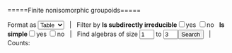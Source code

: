 =====Finite nonisomorphic groupoids=====
<html>
<style>
td {padding-left:3px;padding-right:3px;}
th {background-color:#f0f0f0;font-weight:normal;padding-left:3px;padding-right:3px;}
table {border-collapse:collapse;line-height:80%;} 
</style>
Format as <select id="format" onchange="displayAlgebras(filtlist)">
<option value="table" selected>Table</option>
<option value="html">HTML</option>
<option value="text">Text</option> 
</select>
&nbsp; | &nbsp; Filter by
<b>Is subdirectly irreducible</b><input type="checkbox" name="si" id="siyes" onclick="document.getElementById('sino').checked=false;update()">yes 
<input type="checkbox" name="si" id="sino" onclick="document.getElementById('siyes').checked=false;update()">no &nbsp; 
<b>Is simple</b><input type="checkbox" name="simple" id="simpleyes" onclick="document.getElementById('simpleno').checked=false;update()">yes 
<input type="checkbox" name="simple" id="simpleno" onclick="document.getElementById('simpleyes').checked=false;update()">no &nbsp; | &nbsp;
Find algebras of size <input type="text" id="minsize" size="1" maxlength="2" value="1"> to <input type="text" id="maxsize" size="1" maxlength="2" value="3"><input type="button" value="Search" onclick="searchAlgebras()"> &nbsp; | &nbsp; Counts: <span id="counts"></span>

<div id="algebras"></div>

<script>
function algebraToString(a,k,n) {
 if (format=="html"){
  var st="<div style=\"display:inline-block;border: 1px darkgray solid;\"><sup>"+n+"</sup>"+"<b>"+classname.slice(0,1)+"</b><sub>"+a.length+","+k+"</sub><br>";
  for (var i=0; i<a.length; i++) {
    for (var j=0; j<a.length; j++) st = st+a[i][j]+(j==a.length-1?"":" &nbsp; ");
    st = st+"<br>";
  }
  st = st+"</div> &nbsp;";
 }else if (format=="table"){
  var st="<table style=\"display:inline-block;border: 1px darkgray solid;\"><tr><td colspan=\""+(a.length+1)+"\"><sup>"+n+"</sup>"+"<b>"+classname.slice(0,1)+"</b><sub>"+a.length+","+k+"</sub></td></tr><tr><th>&middot</th>";
  for (var i=0; i<a.length; i++) st += "<th>"+i+"</th>";
  st += "</tr>";
  for (var i=0; i<a.length; i++) {
    st += "<tr><th>"+i+"</th>";
    for (var j=0; j<a.length; j++)
        st = st+"<td>"+a[i][j]+"</td>";
    st = st+"</tr>";
  }
  st = st+"</table> &nbsp;";
 }else if (format=="text"){ 
  var st="{n:"+n+", name:\""+classname+"_{"+a.length+","+k+"}\", size:"+a.length+", ";
  st=st+"num:"+k+", op:{\"cdot\":[\n";
  for (var i=0; i<a.length; i++) {
    st = st+"[";
    for (var j=0; j<a.length; j++)
        st = st+a[i][j]+(j==a.length-1?"":",");
    st = st+"]"+(i==a.length-1?"]}},":",")+"\n";
  }
  st = st+"\n";
 }
 return st;
}
function checkRelation(A,rel) {//rel is a partial binary relation
    //Check that rel is transitive and compatible with the operations of A
    var op;
    var n = A.size;
    for (var x=0; x<n; x++)
	for (var y=0; y<n; y++)
            if (rel[x][y]==1 && x!=y) {
                for (var z=x+1; z<n; z++)
                    if (rel[y][z]==1)
                        if (rel[x][z]==0)
                            return false; //not transitive
		for (var r in A.op) {
		    op = A.op[r];
		    if (op.length!=null)
			if (op[0].length==null) {
			    if (rel[op[x]][op[y]]==0)
				return false;
			} else
			    for (var z=0; z<n; z++) {
				if (rel[op[x][z]][op[y][z]]==0)
				    return false;
				if (rel[op[z][x]][op[z][y]]==0)
				    return false;
			    }
		}
	    }
    return true;
}
function copyOf(arr) {
    var a = new Array(arr.length);
    for (var i=0; i<arr.length; i++) {
        a[i] = new Array(arr[i].length);
        for (var j=0; j<arr[i].length; j++) a[i][j] = arr[i][j];
    }
    return a;
}
function completeRelation(A,rel,i,j) {
    // find next i,j where rel[i][j]=2=undefined; for each val=0 or 1
    // set rel[i][j]=val, check transitivity and compatibility
    // restore and return if no completetion, 
    // else call completeRelation(rel,i,j+1)
    var ok = true;
    while (ok && i<rel.length) {
	while (j<rel.length && rel[i][j]!=2) j++;
	if (j>=rel.length) {
	    j=0; 
	    i++; 
	} else ok = false;
    }
    if (ok) congl[congl.length] = copyOf(rel);
    else for (var val=0; val<2; val++){
	    rel[i][j] = val;
	    rel[j][i] = val;
	    ok = checkRelation(A,rel);
	    if (ok) completeRelation(A,rel,i,j+1);
	    rel[i][j] = 2;
	    rel[j][i] = 2;
	}
}
function congruences(A) {
    // A is a finite algebra (JavaScript object)
    congl = [];
    var rel = new Array(A.size);
    for (var i=0; i<A.size; i++) {
        rel[i] = new Array(A.size);
	for (var j=0; j<A.size; j++) 
	    if (i!=j) rel[i][j] = 2;
	    else rel[i][j]=1;
    }
    completeRelation(A,rel,0,0);
    return congl;
}
function isSubrelation(R,S) { //assumes symmetry of relations
    for (var i=0; i<R.length; i++)
	for (var j=i+1; j<R.length; j++)
	    if (R[i][j]>S[i][j]) return false;
    return true;
}
function conLatleq(cong) { //input list of 0-1-relations
  var leq = new Array(cong.length);
  for (var i=0; i<cong.length; i++) {
      leq[i] = new Array(cong.length);
      leq[i][i] = true;
      for (var j=0; j<cong.length; j++)
	  if (i!=j) leq[i][j] = isSubrelation(cong[i],cong[j]);
  }
  return leq;
}
function leq2uppercovers(rel) {
    var n = rel.length;
    var uc = new Array(n);
    for (var i=0; i<n; i++) {
	uc[i] = [];
        for (var j=0; j<n; j++)
            if (rel[i][j] && i!=j) {
		for (var k=0; k<n && 
			 !(rel[i][k] && i!=k && rel[k][j] && k!=j); k++);
		if (k==n) uc[i][uc[i].length] = j;
	    }
    }
    return uc;
}
function congblock(co,i) {
    var block = [];
    for (var j=0; j<co.length; j++)
	if (co[i][j]==1)
	    block[block.length] = j;
    return block;
}
function cong2part(co) {
    var part = [];
    var flag = new Array(co.length);
    for (var i=0; i<co.length; i++)
        if (flag[i]==null) {
            cb = congblock(co,i);
            for (var j=0; j<cb.length; j++) flag[cb[j]]=true;
            part[part.length] = cb;
        }
    return part;
}
function conLat(A) {
    var conA = {/*name:"Con("+A.name+")",*/ rel:{}};
    var cl = congruences(A);
    conA.size = cl.length;
    conA.eltname = new Array(conA.size);
    for (var i=0; i<conA.size; i++) {
        conA.eltname[i] = cong2part(cl[i]).join(" | ");
    }
    conA.rel.uc = leq2uppercovers(conLatleq(cl));
    return conA;
}
function isSimple(A) {
    return congruences(A).length==2;
}
function isSI(A) {
    var conA = conLat(A);
    return conA.rel.uc[0].length==1;
}
///////////////////////////////////////////////////////////////////////
classname="Bin";
counts=[];
filtcounts=[];
function initializeAlgebra(n) { // finite groupoid with n elements, {0,1,...,n-1}
    var alg = new Array(n);
    for (var i=0; i<n; i++) {
	alg[i] = new Array(n);
	for (var j=0; j<n; j++)
	    alg[i][j] = n; // all elements undefined (=n)
    }
    return alg;
}
function checkAxioms(a) {
    var n,ok,x,y,z,xy,xyz;
    n = a.length;
    ok = true;
    for (x=0; ok && x<n; x++) {
        for (y=0; ok && y<n; y++) {
            xy=a[x][y];
            if (xy<n) {
//                ok = !(a[y][x]<n && xy!=a[y][x]); // check commutativity
                if (ok) {
                    for (z=0; ok && z<n; z++) {
                        xyz = a[xy][z];
                        if (xyz<n) // check associativity
                            ok = !(a[y][z]<n &&
                               a[x][a[y][z]]<n && xyz!=a[x][a[y][z]]);
		    }
		}
	    }
	}
    }
    return ok;
}
function checkPermutations(alg) {
    var i,j,ok,p,q,qi,aqi,a,equal;
    ok = true;
    var n = alg.length;
    for (p=0; ok && p<perms.length; p++) {//ok means alg <= qalg
	q = perms[p];
	qi = invperms[p];
	equal = true;
	for (i=0; equal && i<n; i++) {//equal means apij=qaij
	    for (j=0; equal && j<n; j++) {
		aqi = alg[qi[i]][qi[j]];
		a = alg[i][j];
		equal = (aqi<n && a==q[aqi]);
		if (!equal) ok = (aqi==n || a<=q[aqi]);
	    }
	}
    }
    return ok;
}
function completeAlgebra(alg,i,j) {
    // find next i,j where alg[i][j]=n=undefined; for each val=0..n-1
    // set alg[i][j]=val, check axioms and permutations
    // if ok, call completeAlg(alg,i,j+1) then restore and return
    var ok = true;
    var n = alg.length;
    while (ok && i<n) {
	while (j<n && alg[i][j]<n) j++;
	if (j>=n) {
	    j = 0; 
	    i++;
	} else ok = false;
    }
    if (ok) {
        counts[alg.length-1]++;
        alglist[alglist.length] = {size:alg.length,op:{cdot:copyOf(alg)},num:counts[alg.length-1]};
    } else for (var val=0; val<n; val++) {
	alg[i][j] = val;
	ok = true;//checkAxioms(alg);
	if (ok) ok = checkPermutations(alg);
	if (ok) completeAlgebra(alg,i,j+1);
        alg[i][j] = n;
    }
}
function nextPermutation(p) {
    var q=[];
    for (var j=p.length-2; j>=0 && p[j]>p[j+1]; j--);
    if (j<0) return [];
    for (var k=0; k<j; k++) q[k]=p[k];
    for (var k=p.length-1; p[j]>p[k]; k--);
    q[j]=p[k];
    for (var i=p.length-1; i>j; i--) q[i]=p[j+p.length-i];
    q[j+p.length-k]=p[j];
    return q;
}
function permutations(m,n) { // return list of permutations of {m,...,n}
    var perms = [];
    perms[0]=[];
    for (var i=0; i<=n-m; i++) perms[0][i]=m+i;
    for (var i=0; perms[i].length>0; i++) {
        perms[i+1]=nextPermutation(perms[i]);
    }
    perms.length=perms.length-1;
    return perms;
}
function inversePermutation(p) {
    var q=[];
    for (var i=0; i<p.length; i++)
	q[p[i]]=i;
    return q;
}
function findAlgebras(size) {
    counts[size-1]=0;
    perms = permutations(0,size-1);
    invperms = [];
    for (var i=0; i<perms.length; i++) invperms[i]=inversePermutation(perms[i]);
    alg = initializeAlgebra(size);
    completeAlgebra(alg,0,0);
}
function findAlgebrasRange(minsize,maxsize) {
    alglist = [];
    for (var i=minsize; i<=maxsize; i++)
        findAlgebras(i);
}
function update(){
  findAlgebrasRange(eval(document.getElementById('minsize').value), eval(document.getElementById('maxsize').value));
}
function filterAlgebras(As){
    var Bs = [];
    for (var i=0; i<As[As.length-1].size; i++) filtcounts[i] = 0;
    simpleyes = document.getElementById("simpleyes").checked;
    simpleno = document.getElementById("simpleno").checked;
    siyes = document.getElementById("siyes").checked;
    sino = document.getElementById("sino").checked;
    for (var i=0; i<As.length; i++) {
        var add = (!simpleyes||!simpleno) && (!siyes||!sino);
        if (add && (simpleyes||simpleno)) {
            var simple = isSimple(As[i]);
            add = simpleyes && simple || simpleno && !simple;
        }
        if (add && (siyes||sino)) {
            var si = isSI(As[i]);
            add = siyes && si || sino && !si;
        }
        if (add) {
            Bs[Bs.length] = As[i];
            filtcounts[As[i].size-1]++;
        }
    }
    filtlist = Bs;
    displayAlgebras(Bs);
}
function displayAlgebras(As){
    format = document.getElementById("format").value;
    algstr=(format=="text"?classname+"=[\n":"");
    for (var i=0; i<As.length; i++)
        algstr += algebraToString(As[i].op.cdot,As[i].num,i);
    document.getElementById("algebras").innerHTML=(format=="text"?"<textarea rows=\"35\">"+algstr.slice(0,algstr.length-3)+"];\n</textarea>":algstr);
    document.getElementById("counts").innerHTML="<a href=\"http://www.research.att.com/~njas/sequences/?q="+filtcounts.join(",+")+"&sort=0&fmt=0&language=english&go=Search\"><u><b>"+filtcounts.join(", ")+"</b></u></a>";
}
function searchAlgebras(){
    findAlgebrasRange(eval(document.getElementById('minsize').value), eval(document.getElementById('maxsize').value));
    filterAlgebras(alglist);
}
function update(){
    filterAlgebras(alglist);
}
searchAlgebras();
</script>
</html>